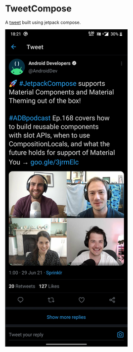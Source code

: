 # TweetCompose
A [tweet](https://twitter.com/AndroidDev/status/1409678004817563652) built using jetpack compose.

![the tweet to replate](/media/picture2.jpg)
